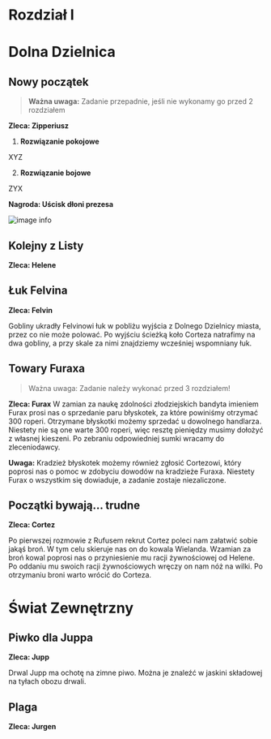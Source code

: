 # Rozdział I

# Dolna Dzielnica

## Nowy początek

> __Ważna uwaga:__ Zadanie przepadnie, jeśli nie wykonamy go przed 2 rozdziałem

__Zleca: Zipperiusz__



1. __Rozwiązanie pokojowe__

XYZ

2. __Rozwiązanie bojowe__

ZYX

__Nagroda: Uścisk dłoni prezesa__

![image info](https://lenovogaming.pl/files/Gry/2020/Nostalgia/3.jpg)

## Kolejny z Listy

__Zleca: Helene__

## Łuk Felvina ##

__Zleca: Felvin__

Gobliny ukradły Felvinowi łuk w pobliżu wyjścia z Dolnego Dzielnicy miasta, przez co nie może polować. Po wyjściu ścieżką koło Corteza natrafimy na dwa gobliny, a przy skale za nimi znajdziemy wcześniej wspomniany łuk.

## Towary Furaxa

>Ważna uwaga: Zadanie należy wykonać przed 3 rozdziałem!

__Zleca: Furax__
W zamian za naukę zdolności złodziejskich bandyta imieniem Furax prosi nas o sprzedanie paru błyskotek, za które powiniśmy otrzymać 300 roperi. Otrzymane błyskotki możemy sprzedać u dowolnego handlarza. Niestety nie są one warte 300 roperi, więc resztę pieniędzy musimy dołożyć z własnej kieszeni. Po zebraniu odpowiedniej sumki wracamy do zleceniodawcy.

__Uwaga:__ Kradzież błyskotek możemy również zgłosić Cortezowi, który poprosi nas o pomoc w zdobyciu dowodów na kradzieże Furaxa. Niestety Furax o wszystkim się dowiaduje, a zadanie zostaje niezaliczone.

## Początki bywają... trudne

__Zleca: Cortez__

Po pierwszej rozmowie z Rufusem rekrut Cortez poleci nam załatwić sobie jakąś broń. W tym celu skieruje nas on do kowala Wielanda. Wzamian za broń kowal poprosi nas o przyniesienie mu racji żywnościowej od Helene. Po oddaniu mu swoich racji żywnościowych wręczy on nam nóż na wilki. Po otrzymaniu broni warto wrócić do Corteza.

# Świat Zewnętrzny

## Piwko dla Juppa

__Zleca: Jupp__

Drwal Jupp ma ochotę na zimne piwo. Można je znaleźć w jaskini składowej na tyłach obozu drwali.

## Plaga

__Zleca: Jurgen__



